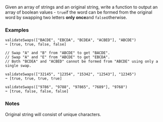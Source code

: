 Given an array of strings and an original string, write a function to output an array of boolean values - `true`if the word can be formed from the original word by swapping two letters **only once**and `false`otherwise.


### Examples ###
    validateSwaps(["BACDE", "EBCDA", "BCDEA", "ACBED"], "ABCDE")
    ➞ [true, true, false, false]

    // Swap "A" and "B" from "ABCDE" to get "BACDE".
    // Swap "A" and "E" from "ABCDE" to get "EBCDA".
    // Both "BCDEA" and "ACBED" cannot be formed from "ABCDE" using only a single swap.

    validateSwaps(["32145", "12354", "15342", "12543"], "12345")
    ➞ [true, true, true, true]

    validateSwaps(["9786", "9788", "97865", "7689"], "9768")
    ➞ [true, false, false, false]


### Notes ###
Original string will consist of unique characters.